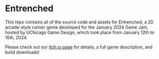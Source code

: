# Entrenched

This repo contains all of the source code and assets for Entrenched, a 2D arcade-style runner game developed for the January 2024 Game Jam, hosted by UChicago Game Design, which took place from January 12th to 15th, 2024.

Please check out our [itch.io page](https://15kidsin10trenchcoats.itch.io/entrenched) for details, a full game description, and build downloads!
